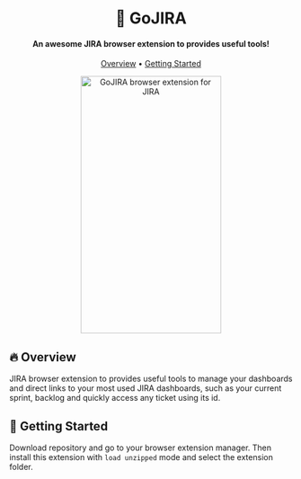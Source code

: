 <h1 align="center">🦖 GoJIRA<br/></h1>

<h4 align="center">An awesome JIRA browser extension to provides useful tools!</h4>

<p align="center">
  <a href="#fire-overview">Overview</a> •
  <a href="#rocket-getting-started">Getting Started</a>
</p>

<p align="center">
  <img src="https://user-images.githubusercontent.com/1427623/93541046-b5737300-f955-11ea-9032-26f043dda03e.png"  width="250" height="458" alt="GoJIRA browser extension for JIRA">
</p>

## :fire: Overview

JIRA browser extension to provides useful tools to manage your dashboards and direct links to your most used JIRA dashboards, such as your current sprint, backlog and quickly access any ticket using its id.

## :rocket: Getting Started

Download repository and go to your browser extension manager. Then install this extension with `load unzipped` mode and select the extension folder.
